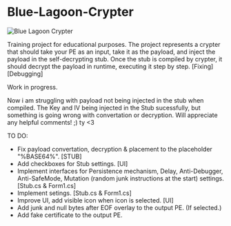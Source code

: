 # Blue-Lagoon-Crypter
![Blue Lagoon Crypter](https://github.com/lxcalbxy/Blue-Lagoon-Crypter/assets/71847945/43b32cea-5182-442a-8130-57d0152e3395)



Training project for educational purposes. The project represents a crypter that should take your PE as an input, take  it as the payload, and inject the payload in the self-decrypting stub. Once the stub is compiled by crypter, it should decrypt the payload in runtime, executing it step by step. [Fixing] [Debugging]



Work in progress.



Now i am struggling with payload not being injected in the stub when compiled.
The Key and IV being injected in the Stub sucessfully, but something is going wrong with convertation or decryption.
Will appreciate any helpful comments! ;) ty <3



TO DO:
- Fix payload convertation, decryption & placement to the placeholder "%BASE64%". [STUB]
- Add checkboxes for Stub settings. [UI]
- Implement interfaces for Persistence mechanism, Delay, Anti-Debugger, Anti-SafeMode, Mutation (random junk instructions at the start) settings. [Stub.cs & Form1.cs]
- Implement setings. [Stub.cs & Form1.cs]
- Improve UI, add visible icon when icon is selected. [UI]
- Add junk and null bytes after EOF overlay to the output PE. (If selected.)
- Add fake certificate to the output PE.
